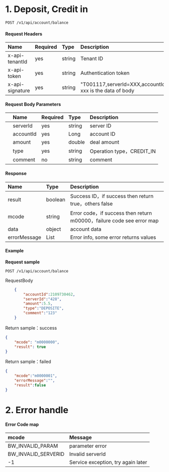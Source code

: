 # 1. Deposit, Credit in

```
POST /v1/api/account/balance
```

#### Request Headers

| Name | Required | Type | Description |
| :--- | :--- | :--- | :--- |
| x-api-tenantId | yes | string | Tenant ID |
| x-api-token | yes | string | Authentication token |
| x-api-signature | yes | string | "T001117,serverId=XXX,accountId=xxx,amount=xxx", xxx is the data of body |

#### Request Body Parameters

|  | Name | Required | Type | Description |
| :--- | :--- | :--- | :--- | :--- |
|  | serverId | yes | string | server ID |
|  | accountId | yes | Long | account ID |
|  | amount | yes | double | deal amount |
|  | type | yes | string |  Operation type，CREDIT\_IN |
|  | comment | no | string | comment |

#### Response

| Name | Type | Description |
| :--- | :--- | :--- |
| result | boolean | Success ID，if success then return true，others false |
| mcode | string | Error code，if success then return m00000，failure code see error map |
| data | object | account data |
| errorMessage | List | Error info, some error returns values |

#### Example

**Request sample**

```
POST /v1/api/account/balance
```

RequestBody

```json
    {
        "accountId":2109730462, 
        "serverId":"428",
        "amount":5.5, 
        "type":"DEPOSITE",
        "comment":"123" 
    }
```

Return sample：success

```json
{
    "mcode": "m0000000",
    "result": true
}
```

Return sample：failed

```json
{
    "mcode":"m0000001",
    "errorMessage":"",
    "result":false
}
```

# 2. Error handle

#### Error Code map

| mcode | Message |
| :--- | :--- |
| BW\_INVALID\_PARAM | parameter error |
| BW\_INVALID\_SERVERID | Invalid serverId |
| -1 | Service exception, try again later |



